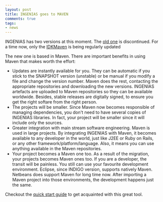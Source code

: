 ```yaml
--- 
layout: post 
title: INGENIAS goes to MAVEN 
comments: true
tags:
- news
--- 
```


INGENIAS has two versions at this moment. The [old
one](http://ingenias.svn.sourceforge.net/viewvc/ingenias/trunk/IDK/) is
discontinued. For a time now, only the
[IDKMaven](http://ingenias.svn.sourceforge.net/viewvc/ingenias/trunk/IDKMaven/)
is being regularly updated

The new one is based in Maven. There are important benefits in using Maven that makes worth the effort:

- Updates are instantly available for you. They can be automatic if you stick to the SNAPSHOT version (unstable) or be manual if you modify a file and change the version number. Maven does the rest, contacting the appropriate repositories and downloading the new versions. INGENIAS artefacts are uploaded to Maven repositories so they can be available worldwide. Besides, stable releases are digitally signed, to ensure you get the right softare from the right person.
- The projects will be smaller. Since Maven now becomes responsible of managing dependencies, you don't need to have several copies of INGENIAS libraries. In fact, your project will be smaller since it will include only the sources.
- Greater integration with main stream software engineering. Maven is used in large projects. By integrating INGENIAS with Maven, it becomes available to any developer in the world, just like J2EE or Ruby on Rails, or any other framework/platform/language. Also, it means you can use anything available in the Maven repositories. 
- Your project becomes a Maven one too. As a result of the migration, your projects becomes Maven ones too. If you are a developer, the transit will be painless. You still can use your favourite development environment. Eclipse, since INDIGO version, supports natively Maven. Netbeans does support Maven for long time now. After importing a Maven project into those environments, the development happens just the same.

Checkout the [quick start guide](/quickstart.html) to get acquainted with this great tool. 
